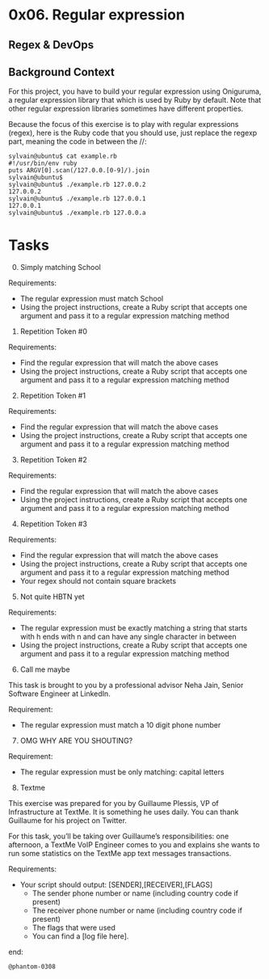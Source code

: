 # 0x06. Regular expression
## Regex & DevOps

## Background Context

For this project, you have to build your regular expression using Oniguruma, a regular expression library that which is used by Ruby by default. Note that other regular expression libraries sometimes have different properties.

Because the focus of this exercise is to play with regular expressions (regex), here is the Ruby code that you should use, just replace the regexp part, meaning the code in between the //:

>
	sylvain@ubuntu$ cat example.rb
	#!/usr/bin/env ruby
	puts ARGV[0].scan(/127.0.0.[0-9]/).join
	sylvain@ubuntu$
	sylvain@ubuntu$ ./example.rb 127.0.0.2
	127.0.0.2
	sylvain@ubuntu$ ./example.rb 127.0.0.1
	127.0.0.1
	sylvain@ubuntu$ ./example.rb 127.0.0.a

# Tasks

0. Simply matching School

Requirements:

- The regular expression must match School
- Using the project instructions, create a Ruby script that accepts one argument and pass it to a regular expression matching method

1. Repetition Token #0

Requirements:

- Find the regular expression that will match the above cases
- Using the project instructions, create a Ruby script that accepts one argument and pass it to a regular expression matching method

2. Repetition Token #1

Requirements:

- Find the regular expression that will match the above cases
- Using the project instructions, create a Ruby script that accepts one argument and pass it to a regular expression matching method

3. Repetition Token #2

Requirements:

- Find the regular expression that will match the above cases
- Using the project instructions, create a Ruby script that accepts one argument and pass it to a regular expression matching method

4. Repetition Token #3

Requirements:

- Find the regular expression that will match the above cases
- Using the project instructions, create a Ruby script that accepts one argument and pass it to a regular expression matching method
- Your regex should not contain square brackets

5. Not quite HBTN yet

Requirements:

- The regular expression must be exactly matching a string that starts with h ends with n and can have any single character in between
- Using the project instructions, create a Ruby script that accepts one argument and pass it to a regular expression matching method

6. Call me maybe

This task is brought to you by a professional advisor Neha Jain, Senior Software Engineer at LinkedIn.

Requirement:

- The regular expression must match a 10 digit phone number

7. OMG WHY ARE YOU SHOUTING?

Requirement:

- The regular expression must be only matching: capital letters

8. Textme

This exercise was prepared for you by Guillaume Plessis, VP of Infrastructure at TextMe. It is something he uses daily. You can thank Guillaume for his project on Twitter.

For this task, you’ll be taking over Guillaume’s responsibilities: one afternoon, a TextMe VoIP Engineer comes to you and explains she wants to run some statistics on the TextMe app text messages transactions.

Requirements:

- Your script should output: [SENDER],[RECEIVER],[FLAGS]
	- The sender phone number or name (including country code if present)
	- The receiver phone number or name (including country code if present)
	- The flags that were used
	- You can find a [log file here].
	
end: 

	@phantom-0308
